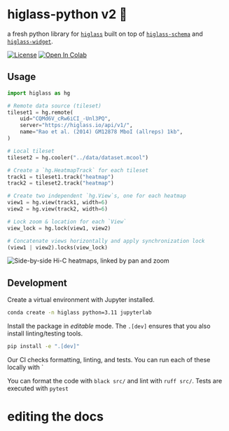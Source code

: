 # higlass-python v2 🔎

a fresh python library for [`higlass`](https://github.com/higlass/higlass) built 
on top of [`higlass-schema`](https://github.com/higlass/higlass-schema) and
[`higlass-widget`](https://github.com/higlass/higlass-widget).

[![License](https://img.shields.io/pypi/l/higlass-python.svg?color=green)](https://github.com/higlass/higlass-python/raw/master/LICENSE)
[![Open In Colab](https://colab.research.google.com/assets/colab-badge.svg)](https://colab.research.google.com/github/higlass/higlass-python/blob/main/notebooks/Examples.ipynb)

## Usage

```python
import higlass as hg

# Remote data source (tileset)
tileset1 = hg.remote(
    uid="CQMd6V_cRw6iCI_-Unl3PQ",
    server="https://higlass.io/api/v1/",
    name="Rao et al. (2014) GM12878 MboI (allreps) 1kb",
)

# Local tileset
tileset2 = hg.cooler("../data/dataset.mcool")

# Create a `hg.HeatmapTrack` for each tileset
track1 = tileset1.track("heatmap")
track2 = tileset2.track("heatmap")

# Create two independent `hg.View`s, one for each heatmap
view1 = hg.view(track1, width=6)
view2 = hg.view(track2, width=6)

# Lock zoom & location for each `View`
view_lock = hg.lock(view1, view2)

# Concatenate views horizontally and apply synchronization lock
(view1 | view2).locks(view_lock)
```

![Side-by-side Hi-C heatmaps, linked by pan and zoom](https://user-images.githubusercontent.com/24403730/159050305-e6a48f03-fba1-4ff7-8eee-2e9c5c40ef88.gif)

## Development

Create a virtual environment with Jupyter installed.

```bash
conda create -n higlass python=3.11 jupyterlab
```

Install the package in _editable_ mode. The `.[dev]` ensures that you also install linting/testing tools.

```bash
pip install -e ".[dev]"
```

Our CI checks formatting, linting, and tests. You can run each of these locally with `

You can format the code with `black src/` and lint with `ruff src/`. Tests are executed with `pytest`

# editing the docs




